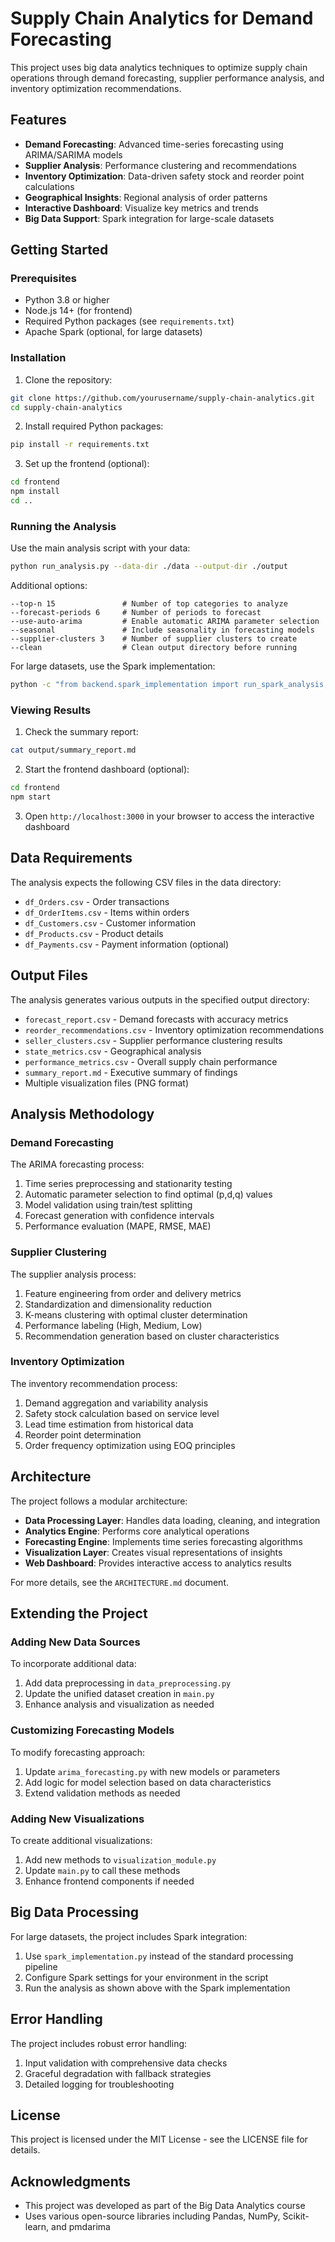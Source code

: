 # Supply Chain Analytics for Demand Forecasting

This project uses big data analytics techniques to optimize supply chain operations through demand forecasting, supplier performance analysis, and inventory optimization recommendations.

## Features

- **Demand Forecasting**: Advanced time-series forecasting using ARIMA/SARIMA models
- **Supplier Analysis**: Performance clustering and recommendations
- **Inventory Optimization**: Data-driven safety stock and reorder point calculations
- **Geographical Insights**: Regional analysis of order patterns
- **Interactive Dashboard**: Visualize key metrics and trends
- **Big Data Support**: Spark integration for large-scale datasets

## Getting Started

### Prerequisites

- Python 3.8 or higher
- Node.js 14+ (for frontend)
- Required Python packages (see `requirements.txt`)
- Apache Spark (optional, for large datasets)

### Installation

1. Clone the repository:
```bash
git clone https://github.com/yourusername/supply-chain-analytics.git
cd supply-chain-analytics
```

2. Install required Python packages:
```bash
pip install -r requirements.txt
```

3. Set up the frontend (optional):
```bash
cd frontend
npm install
cd ..
```

### Running the Analysis

Use the main analysis script with your data:

```bash
python run_analysis.py --data-dir ./data --output-dir ./output
```

Additional options:
```
--top-n 15               # Number of top categories to analyze
--forecast-periods 6     # Number of periods to forecast
--use-auto-arima         # Enable automatic ARIMA parameter selection
--seasonal               # Include seasonality in forecasting models
--supplier-clusters 3    # Number of supplier clusters to create
--clean                  # Clean output directory before running
```

For large datasets, use the Spark implementation:

```bash
python -c "from backend.spark_implementation import run_spark_analysis; run_spark_analysis(data_dir='./data', output_dir='./output')"
```

### Viewing Results

1. Check the summary report:
```bash
cat output/summary_report.md
```

2. Start the frontend dashboard (optional):
```bash
cd frontend
npm start
```

3. Open `http://localhost:3000` in your browser to access the interactive dashboard

## Data Requirements

The analysis expects the following CSV files in the data directory:

- `df_Orders.csv` - Order transactions
- `df_OrderItems.csv` - Items within orders
- `df_Customers.csv` - Customer information
- `df_Products.csv` - Product details
- `df_Payments.csv` - Payment information (optional)

## Output Files

The analysis generates various outputs in the specified output directory:

- `forecast_report.csv` - Demand forecasts with accuracy metrics
- `reorder_recommendations.csv` - Inventory optimization recommendations
- `seller_clusters.csv` - Supplier performance clustering results
- `state_metrics.csv` - Geographical analysis
- `performance_metrics.csv` - Overall supply chain performance
- `summary_report.md` - Executive summary of findings
- Multiple visualization files (PNG format)

## Analysis Methodology

### Demand Forecasting

The ARIMA forecasting process:
1. Time series preprocessing and stationarity testing
2. Automatic parameter selection to find optimal (p,d,q) values
3. Model validation using train/test splitting
4. Forecast generation with confidence intervals
5. Performance evaluation (MAPE, RMSE, MAE)

### Supplier Clustering

The supplier analysis process:
1. Feature engineering from order and delivery metrics
2. Standardization and dimensionality reduction
3. K-means clustering with optimal cluster determination
4. Performance labeling (High, Medium, Low)
5. Recommendation generation based on cluster characteristics

### Inventory Optimization

The inventory recommendation process:
1. Demand aggregation and variability analysis
2. Safety stock calculation based on service level
3. Lead time estimation from historical data
4. Reorder point determination
5. Order frequency optimization using EOQ principles

## Architecture

The project follows a modular architecture:

- **Data Processing Layer**: Handles data loading, cleaning, and integration
- **Analytics Engine**: Performs core analytical operations
- **Forecasting Engine**: Implements time series forecasting algorithms
- **Visualization Layer**: Creates visual representations of insights
- **Web Dashboard**: Provides interactive access to analytics results

For more details, see the `ARCHITECTURE.md` document.

## Extending the Project

### Adding New Data Sources

To incorporate additional data:
1. Add data preprocessing in `data_preprocessing.py`
2. Update the unified dataset creation in `main.py`
3. Enhance analysis and visualization as needed

### Customizing Forecasting Models

To modify forecasting approach:
1. Update `arima_forecasting.py` with new models or parameters
2. Add logic for model selection based on data characteristics
3. Extend validation methods as needed

### Adding New Visualizations

To create additional visualizations:
1. Add new methods to `visualization_module.py`
2. Update `main.py` to call these methods
3. Enhance frontend components if needed

## Big Data Processing

For large datasets, the project includes Spark integration:

1. Use `spark_implementation.py` instead of the standard processing pipeline
2. Configure Spark settings for your environment in the script
3. Run the analysis as shown above with the Spark implementation

## Error Handling

The project includes robust error handling:

1. Input validation with comprehensive data checks
2. Graceful degradation with fallback strategies
3. Detailed logging for troubleshooting

## License

This project is licensed under the MIT License - see the LICENSE file for details.

## Acknowledgments

- This project was developed as part of the Big Data Analytics course
- Uses various open-source libraries including Pandas, NumPy, Scikit-learn, and pmdarima